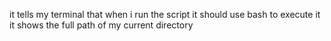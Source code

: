 it tells my terminal that when i run the script it should use bash to execute it
it shows the full path of my current directory

